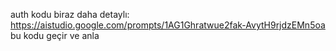 auth kodu biraz daha detaylı: https://aistudio.google.com/prompts/1AG1Ghratwue2fak-AvytH9rjdzEMn5oa
bu kodu geçir ve anla

